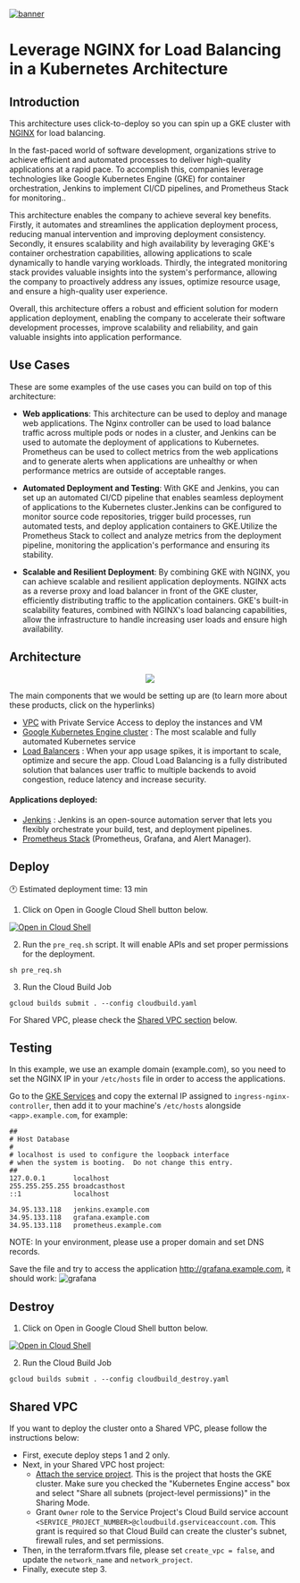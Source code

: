 [![banner](../banner.png)](https://cloud.google.com/?utm_source=github&utm_medium=referral&utm_campaign=GCP&utm_content=packages_repository_banner)

# Leverage NGINX for Load Balancing in a Kubernetes Architecture

## Introduction
This architecture uses click-to-deploy so you can spin up a GKE cluster with [NGINX](https://www.nginx.com/) for load balancing.

In the fast-paced world of software development, organizations strive to achieve efficient and automated processes to deliver high-quality applications at a rapid pace. To accomplish this, companies leverage technologies like Google Kubernetes Engine (GKE) for container orchestration, Jenkins to implement CI/CD pipelines, and Prometheus Stack for monitoring.. 

This architecture enables the company to achieve several key benefits. Firstly, it automates and streamlines the application deployment process, reducing manual intervention and improving deployment consistency. Secondly, it ensures scalability and high availability by leveraging GKE's container orchestration capabilities, allowing applications to scale dynamically to handle varying workloads. Thirdly, the integrated monitoring stack provides valuable insights into the system's performance, allowing the company to proactively address any issues, optimize resource usage, and ensure a high-quality user experience.

Overall, this architecture offers a robust and efficient solution for modern application deployment, enabling the company to accelerate their software development processes, improve scalability and reliability, and gain valuable insights into application performance. 

## Use Cases

These are some examples of the use cases you can build on top of this architecture:

* __Web applications__: This architecture can be used to deploy and manage web applications. The Nginx controller can be used to load balance traffic across multiple pods or nodes in a cluster, and Jenkins can be used to automate the deployment of applications to Kubernetes. Prometheus can be used to collect metrics from the web applications and to generate alerts when applications are unhealthy or when performance metrics are outside of acceptable ranges.

* __Automated Deployment and Testing__: With GKE and Jenkins, you can set up an automated CI/CD pipeline that enables seamless deployment of applications to the Kubernetes cluster.Jenkins can be configured to monitor source code repositories, trigger build processes, run automated tests, and deploy application containers to GKE.Utilize the Prometheus Stack to collect and analyze metrics from the deployment pipeline, monitoring the application's performance and ensuring its stability.

* __Scalable and Resilient Deployment__: By combining GKE with NGINX, you can achieve scalable and resilient application deployments. NGINX acts as a reverse proxy and load balancer in front of the GKE cluster, efficiently distributing traffic to the application containers. GKE's built-in scalability features, combined with NGINX's load balancing capabilities, allow the infrastructure to handle increasing user loads and ensure high availability.

## Architecture
<p align="center"><img src="architecture.png"></p>

The main components that we would be setting up are (to learn more about these products, click on the hyperlinks)

* [VPC](https://cloud.google.com/vpc) with Private Service Access to deploy the instances and VM
* [Google Kubernetes Engine cluster](https://cloud.google.com/kubernetes-engine) : The most scalable and fully automated Kubernetes service
* [Load Balancers](https://cloud.google.com/load-balancing) : When your app usage spikes, it is important to scale, optimize and secure the app. Cloud Load Balancing is a fully distributed solution that balances user traffic to multiple backends to avoid congestion, reduce latency and increase security.

#### Applications deployed:

* [Jenkins](https://cloud.google.com/kubernetes-engine/docs/archive/jenkins-on-kubernetes-engine) : Jenkins is an open-source automation server that lets you flexibly orchestrate your build, test, and deployment pipelines.
* [Prometheus Stack](https://cloud.google.com/stackdriver/docs/managed-prometheus) (Prometheus, Grafana, and Alert Manager).

## Deploy
:clock1: Estimated deployment time: 13 min

1. Click on Open in Google Cloud Shell button below.
<a href="https://ssh.cloud.google.com/cloudshell/editor?cloudshell_git_repo=https://github.com/GoogleCloudPlatform/click-to-deploy-solutions&cloudshell_workspace=gke-standard-nginx&cloudshell_open_in_editor=terraform/terraform.tfvars" target="_new">
    <img alt="Open in Cloud Shell" src="https://gstatic.com/cloudssh/images/open-btn.svg">
</a>

2. Run the `pre_req.sh` script. It will enable APIs and set proper permissions for the deployment.
```
sh pre_req.sh
```

3. Run the Cloud Build Job
```
gcloud builds submit . --config cloudbuild.yaml
```

For Shared VPC, please check the [Shared VPC section](#shared-vpc) below.

## Testing

In this example, we use an example domain (example.com), so you need to set the NGINX IP in your `/etc/hosts` file in order to access the applications.

Go to the [GKE Services](https://console.cloud.google.com/kubernetes/discovery) and copy the external IP assigned to `ingress-nginx-controller`, then add it to your machine's `/etc/hosts` alongside `<app>.example.com`, for example:
```
##
# Host Database
#
# localhost is used to configure the loopback interface
# when the system is booting.  Do not change this entry.
##
127.0.0.1       localhost
255.255.255.255 broadcasthost
::1             localhost

34.95.133.118   jenkins.example.com
34.95.133.118   grafana.example.com
34.95.133.118   prometheus.example.com
```

NOTE: In your environment, please use a proper domain and set DNS records.


Save the file and try to access the application http://grafana.example.com, it should work:
![grafana](./assets/grafana.png)


## Destroy

1. Click on Open in Google Cloud Shell button below.
<a href="https://ssh.cloud.google.com/cloudshell/editor?cloudshell_git_repo=https://github.com/GoogleCloudPlatform/click-to-deploy-solutions&cloudshell_workspace=gke-standard-nginx" target="_new">
    <img alt="Open in Cloud Shell" src="https://gstatic.com/cloudssh/images/open-btn.svg">
</a>

2. Run the Cloud Build Job
```
gcloud builds submit . --config cloudbuild_destroy.yaml
```

## Shared VPC
If you want to deploy the cluster onto a Shared VPC, please follow the instructions below:
- First, execute deploy steps 1 and 2 only.
- Next, in your Shared VPC host project:
    - [Attach the service project](https://console.cloud.google.com/networking/xpn/details). This is the project that hosts the GKE cluster. Make sure you checked the "Kubernetes Engine access" box and select "Share all subnets (project-level permissions)" in the Sharing Mode.
    - Grant `Owner` role to the Service Project's Cloud Build service account `<SERVICE_PROJECT_NUMBER>@cloudbuild.gserviceaccount.com`. This grant is required so that Cloud Build can create the cluster's subnet, firewall rules, and set permissions.
- Then, in the terraform.tfvars file, please set `create_vpc = false`, and update the `network_name` and `network_project`.
- Finally, execute step 3.
